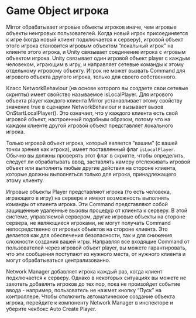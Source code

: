 # Game Object игрока

Mirror обрабатывает игровые объекты игроков иначе, чем игровые объекты неигровых пользователей. Когда новый игрок присоединяется к игре (когда новый клиент подключается к серверу), игровой объект этого игрока становится игровым объектом “локальный игрок” на клиенте этого игрока, и Unity связывает соединение игрока с игровым объектом игрока. Unity связывает один игровой объект player с каждым человеком, играющим в игру, и направляет сетевые команды к этому отдельному игровому объекту. Игрок не может вызвать Command для игрового объекта другого игрока, только для своего собственного.

Класс NetworkBehaviour (на основе которого вы создаете свои сетевые скрипты) имеет свойство называемое isLocalPlayer. Для игрового объекта player каждого клиента Mirror устанавливает этому свойству значение true в сценарии NetworkBehaviour и вызывает вызов OnStartLocalPlayer(). Это означает, что у каждого клиента есть свой игровой объект, настроенный подобным образом, потому что на каждом клиенте другой игровой объект представляет локального игрока.

Только игровой объект игрока, который является “вашим” (с вашей точки зрения как игрока), имеет поставленный флаг `isLocalPlayer`. Обычно вы должны проверять этот флаг в скрипте, чтобы определить, следует ли обрабатывать ввод, заставлять камеру отслеживать игровой объект или выполнять любые другие действия на стороне клиента, которые должны выполняться только для игрока, принадлежащего этому клиенту.

Игровые объекты Player представляют игрока (то есть человека, играющего в игру) на сервере и имеют возможность выполнять команды от клиента игрока. Эти Command представляют собой защищенные удаленные вызовы процедур от клиента к серверу. В этой системе, управляемой сервером, другие игровые объекты на стороне сервера, не являющиеся игроками, не могут получать Command непосредственно от игровых объектов на стороне клиента. Это делается как для обеспечения безопасности, так и для снижения сложности создания вашей игры. Направляя все входящие Command от пользователей через игровой объект player, вы можете гарантировать, что эти сообщения поступают из нужного места, от нужного клиента и могут обрабатываться централизованно.

Network Manager добавляет игрока каждый раз, когда клиент подключается к серверу. Однако в некоторых ситуациях вы можете не захотеть добавлять игроков до тех пор, пока не произойдет событие ввода - например, пользователь не нажмет кнопку “Пуск” на контроллере. Чтобы отключить автоматическое создание объекта игрока, перейдите к компоненту Network Manager в инспекторе и уберите чекбокс Auto Create Player.
